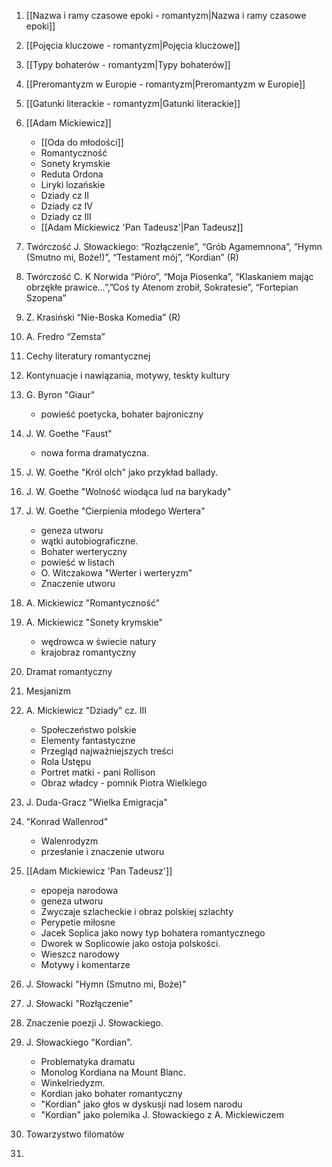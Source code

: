 1. [[Nazwa i ramy czasowe epoki - romantyzm|Nazwa i ramy czasowe epoki]]
2. [[Pojęcia kluczowe - romantyzm|Pojęcia kluczowe]]
3. [[Typy bohaterów - romantyzm|Typy bohaterów]]
4. [[Preromantyzm w Europie - romantyzm|Preromantyzm w Europie]]
5. [[Gatunki literackie - romantyzm|Gatunki literackie]]
6. [[Adam Mickiewicz]]
	- [[Oda do młodości]]
	- Romantyczność
	- Sonety krymskie
	- Reduta Ordona
	- Liryki lozańskie
	- Dziady cz II
	- Dziady cz IV
	- Dziady cz III
	- [[Adam Mickiewicz 'Pan Tadeusz'|Pan Tadeusz]]
1. Twórczość J. Słowackiego: “Rozłączenie”, “Grób Agamemnona”, “Hymn (Smutno mi, Boże!)”, “Testament mój”, “Kordian” (R)
2. Twórczość C. K Norwida “Pióro”, “Moja Piosenka”, “Klaskaniem mając obrzękłe prawice…”,”Coś ty Atenom zrobił, Sokratesie”, “Fortepian Szopena”
3. Z. Krasiński “Nie-Boska Komedia” (R)
4. A. Fredro “Zemsta”
5. Cechy literatury romantycznej
6. Kontynuacje i nawiązania, motywy, teskty kultury

7.  G. Byron "Giaur" 
	- powieść poetycka, bohater bajroniczny
8. J. W. Goethe "Faust" 
	- nowa forma dramatyczna.
9. J. W. Goethe "Król olch" jako przykład ballady.
10. J. W. Goethe "Wolność wiodąca lud na barykady"
11. J. W. Goethe "Cierpienia młodego Wertera"
	- geneza utworu
	- wątki autobiograficzne.
	- Bohater werteryczny
	- powieść w listach
	- O. Witczakowa "Werter i werteryzm" 
	- Znaczenie utworu
13. A. Mickiewicz "Romantyczność"
14. A. Mickiewicz "Sonety krymskie"
	- wędrowca w świecie natury
	- krajobraz romantyczny
15. Dramat romantyczny
16. Mesjanizm
17. A. Mickiewicz "Dziady" cz. III
	- Społeczeństwo polskie
	- Elementy fantastyczne
	- Przegląd najważniejszych treści
	- Rola Ustępu 
	- Portret matki - pani Rollison
	- Obraz władcy - pomnik Piotra Wielkiego
18. J. Duda-Gracz "Wielka Emigracja"
19. "Konrad Wallenrod"
	- Walenrodyzm
	- przesłanie i znaczenie utworu
20. [[Adam Mickiewicz 'Pan Tadeusz']] 
	- epopeja narodowa
	- geneza utworu
	- Zwyczaje szlacheckie i obraz polskiej szlachty
	- Perypetie miłosne
	- Jacek Soplica jako nowy typ bohatera romantycznego
	- Dworek w Soplicowie jako ostoja polskości.
	- Wieszcz narodowy
	- Motywy i komentarze
21.  J. Słowacki "Hymn (Smutno mi, Boże)"
22.  J. Słowacki "Rozłączenie"
23. Znaczenie poezji J. Słowackiego.
24. J. Słowackiego "Kordian".
	- Problematyka dramatu
	- Monolog Kordiana na Mount Blanc.
	- Winkelriedyzm.
	- Kordian jako bohater romantyczny
	- "Kordian" jako głos w dyskusji nad losem narodu
	- "Kordian" jako polemika J. Słowackiego z A. Mickiewiczem
25. Towarzystwo filomatów
26. 